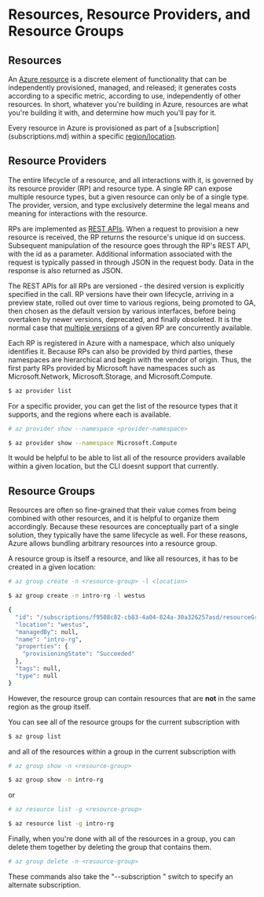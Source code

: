 Resources, Resource Providers, and Resource Groups
==================================================

## Resources

An [Azure resource](https://docs.microsoft.com/en-us/azure/azure-resource-manager/resource-group-overview) is a discrete element of functionality that can 
be independently provisioned, managed, and released; it generates costs
according to a specific metric, according to use, independently of other
resources.  In short, whatever you're building in Azure, resources are
what you're building it with, and determine how much you'll pay for it.

Every resource in Azure is provisioned as part of a [subscription]
(subscriptions.md) within a specific [region/location](regions.md).

## Resource Providers

The entire lifecycle of a resource, and all interactions with it,
is governed by its resource provider (RP) and resource type.  A single 
RP can expose multiple resource types, but a given resource can only be
of a single type.  The provider, version, and type exclusively determine the
legal means and meaning for interactions with the resource.

RPs are implemented as [REST APIs](https://docs.microsoft.com/en-us/azure/azure-resource-manager/resource-manager-rest-api).  When a request to provision a new
resource is received, the RP returns the resource's unique id on success.
Subsequent manipulation of the resource goes through the RP's REST API,
with the id as a parameter.  Additional information associated with the
request is typically passed in through JSON in the request body.  Data
in the response is also returned as JSON.

The REST APIs for all RPs are versioned - the desired version is explicitly
specified in the call.  RP versions have their own lifecycle, arriving in
a preview state, rolled out over time to various regions, being promoted 
to GA, then chosen as the default
version by various interfaces, before being overtaken by newer versions,
deprecated, and finally obsoleted.  It is the normal case that [multiple
versions](debugging.md) of a given RP are concurrently available.

Each RP is registered in Azure with a namespace, which also uniquely
identifies it.  Because RPs can also be provided by third parties, these
namespaces are hierarchical and begin with the vendor of origin.  Thus, 
the first party RPs provided by Microsoft have namespaces such as 
Microsoft.Network, Microsoft.Storage, and Microsoft.Compute.

```bash
$ az provider list
```

For a specific provider, you can get the list of the resource types that 
it supports, and the regions where each is available.

```bash
# az provider show --namespace <provider-namespace>

$ az provider show --namespace Microsoft.Compute
```

It would be helpful to be able to list all of the resource providers
available within a given location, but the CLI doesnt support that currently.

## Resource Groups

Resources are often so fine-grained that their value comes from 
being combined with other resources, and it is helpful to organize them
accordingly.  Because these resources are conceptually
part of a single solution, they typically have the same lifecycle as well.
For these reasons, Azure allows bundling arbitrary resources into a
resource group.

A resource group is itself a resource, and like all resources, it has to
be created in a given location:

```bash
# az group create -n <resource-group> -l <location>

$ az group create -n intro-rg -l westus

{
  "id": "/subscriptions/f9508c82-cb83-4a04-824a-30a326257asd/resourceGroups/intro-rg",
  "location": "westus",
  "managedBy": null,
  "name": "intro-rg",
  "properties": {
    "provisioningState": "Succeeded"
  },
  "tags": null,
  "type": null
}
```

However, the resource group can contain resources that are **not** in the
same region as the group itself.

You can see all of the resource groups for the current subscription with

```bash
$ az group list
```

and all of the resources within a group in the current subscription with

```bash
# az group show -n <resource-group>

$ az group show -n intro-rg
```

or

```bash
# az resource list -g <resource-group>

$ az resource list -g intro-rg
```

Finally, when you're done with all of the resources in a group, you can
delete them together by deleting the group that contains them.

```bash
# az group delete -n <resource-group>
```

These commands also take the "--subscription <subscription-id>" switch
to specify an alternate subscription.
